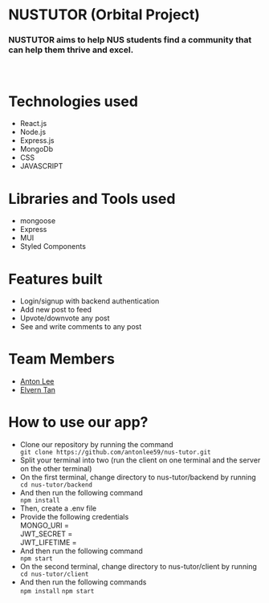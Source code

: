 <h1>NUSTUTOR (Orbital Project)</h1>
<h3>
  NUSTUTOR aims to help NUS students find a community that can help them thrive and excel.
  <p></p>
  <br/>

</h3>
<h1>Technologies used</h1>
<ul>
  
  <li>React.js</li>
  <li>Node.js</li>
  <li>Express.js</li>
  <li>MongoDb</li>
<li>CSS</li>
  <li>JAVASCRIPT</li>
  </ul>

<h1>Libraries and Tools used</h1>
<ul>
  <li>mongoose</li>
<li>Express</li>
  <li>MUI</li>
  <li>Styled Components</li>
  </ul>
  
<h1>Features built</h1>
<ul>
<li>Login/signup with backend authentication</li>
  <li>Add new post to feed</li>
   <li>Upvote/downvote any post</li>
   <li>See and write comments to any post</li>
  </ul>

<h1>Team Members</h1>
<ul>
  <li><a href="https://github.com/antonlee59">Anton Lee</a></li>
  <li><a href="https://github.com/elvern18">Elvern Tan</a></li>
  </a></li>
  
  </ul>
<h1>How to use our app?</h1>
<ul>
  <li>Clone our repository by running the command </li>
  <code>git clone https://github.com/antonlee59/nus-tutor.git</code>
  
  <li>Split your terminal into two (run the client on one terminal and the server on the other terminal) </li>
  <li>On the first terminal, change directory to nus-tutor/backend by running </li>
  <code>cd nus-tutor/backend</code>
  <li>And then run the following command</li>
  <code>npm install</code>
  <li>Then, create a .env file</li>
  <li> Provide the following credentials </li>
MONGO_URI = <br>
JWT_SECRET = <br>
JWT_LIFETIME = <br>
  <li>And then run the following command</li>
  <code>npm start</code>
  
  <li>On the second terminal, change directory to nus-tutor/client by running </li>
  <code>cd nus-tutor/client</code>
  <li>And then run the following commands</li>
  <code>npm install</code>
  <code>npm start</code>
</ul>
